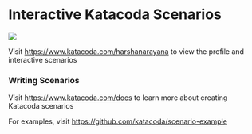 # Interactive Katacoda Scenarios

[![](http://shields.katacoda.com/katacoda/harshanarayana/count.svg)](https://www.katacoda.com/harshanarayana "Get your profile on Katacoda.com")

Visit https://www.katacoda.com/harshanarayana to view the profile and interactive scenarios

### Writing Scenarios
Visit https://www.katacoda.com/docs to learn more about creating Katacoda scenarios

For examples, visit https://github.com/katacoda/scenario-example
